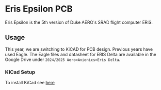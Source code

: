 # Eris Epsilon PCB
Eris Epsilon is the 5th version of Duke AERO's SRAD flight computer ERIS.

## Usage
This year, we are switching to KiCAD for PCB design. Previous years have used Eagle. The Eagle files and datasheet for ERIS Delta are available in the Google Drive under `2024/2025 Aero>Avionics>Eris Delta`.

### KiCad Setup
To install KiCad see [here](https://www.kicad.org/)

